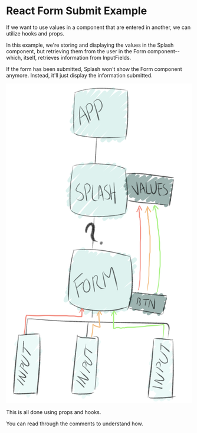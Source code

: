 # React Form Submit Example

If we want to use values in a component that are entered in another, we can utilize hooks and props.

In this example, we're storing and displaying the values in the Splash component, but retrieving them from the user in the Form component--which, itself, retrieves information from InputFields.

If the form has been submitted, Splash won't show the Form component anymore. Instead, it'll just display the information submitted.

![Build Explanation](./build-explanation.png)

This is all done using props and hooks.

You can read through the comments to understand how.